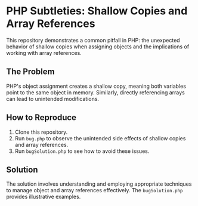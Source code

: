 # PHP Subtleties: Shallow Copies and Array References
This repository demonstrates a common pitfall in PHP: the unexpected behavior of shallow copies when assigning objects and the implications of working with array references.

## The Problem
PHP's object assignment creates a shallow copy, meaning both variables point to the same object in memory. Similarly, directly referencing arrays can lead to unintended modifications.

## How to Reproduce
1. Clone this repository.
2. Run `bug.php` to observe the unintended side effects of shallow copies and array references.
3. Run `bugSolution.php` to see how to avoid these issues. 

## Solution
The solution involves understanding and employing appropriate techniques to manage object and array references effectively. The `bugSolution.php` provides illustrative examples. 